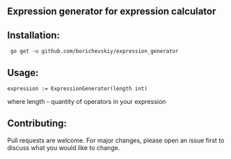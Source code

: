## Expression generator for expression calculator

## Installation:

``` go get -u github.com/borichevskiy/expression_generator```

## Usage:

```expression := ExpressionGenerator(length int)```

where length - quantity of operators in your expression

## Contributing:

Pull requests are welcome. For major changes, please open an issue first to discuss what you would like to change.
